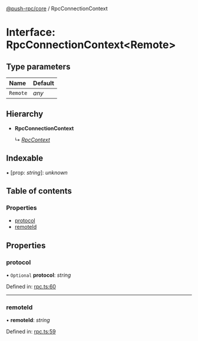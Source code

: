 [@push-rpc/core](../README.md) / RpcConnectionContext

# Interface: RpcConnectionContext<Remote\>

## Type parameters

| Name | Default |
| :------ | :------ |
| `Remote` | *any* |

## Hierarchy

* **RpcConnectionContext**

  ↳ [*RpcContext*](rpccontext.md)

## Indexable

▪ [prop: *string*]: *unknown*

## Table of contents

### Properties

- [protocol](rpcconnectioncontext.md#protocol)
- [remoteId](rpcconnectioncontext.md#remoteid)

## Properties

### protocol

• `Optional` **protocol**: *string*

Defined in: [rpc.ts:60](https://github.com/vasyas/typescript-rpc/blob/c658db8/packages/core/src/rpc.ts#L60)

___

### remoteId

• **remoteId**: *string*

Defined in: [rpc.ts:59](https://github.com/vasyas/typescript-rpc/blob/c658db8/packages/core/src/rpc.ts#L59)
